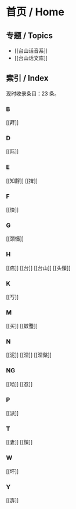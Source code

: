 # 首页 / Home

## 专题 / Topics

- [[台山话音系]]
- [[台山话文库]]

## 索引 / Index

现时收录条目：23 条。

### B

[[拜]] 

### D

[[际]] 

### E

[[知馟]] [[𢱕]] 

### F

[[快]] 

### G

[[颈憡]] 

### H

[[㾂]] [[台]] [[台山]] [[头憡]] 

### K

[[丂]] 

### M

[[买]] [[蚊𧕴]] 

### N

[[泥]] [[涅]] [[涅槃]] 

### NG

[[啮]] [[忍]] 

### P

[[派]] 

### T

[[妻]] [[憡]] 

### W

[[坏]] 

### Y

[[孬]] 

